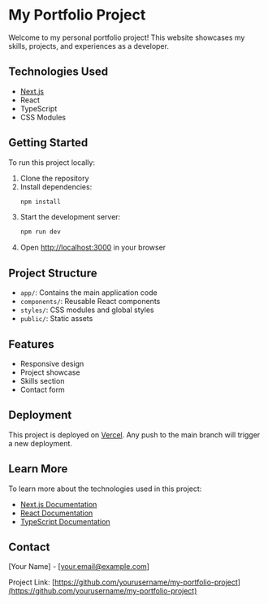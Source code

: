 # My Portfolio Project

Welcome to my personal portfolio project! This website showcases my skills, projects, and experiences as a developer.

## Technologies Used

- [Next.js](https://nextjs.org/)
- React
- TypeScript
- CSS Modules

## Getting Started

To run this project locally:

1. Clone the repository
2. Install dependencies:
   ```bash
   npm install
   ```
3. Start the development server:
   ```bash
   npm run dev
   ```
4. Open [http://localhost:3000](http://localhost:3000) in your browser

## Project Structure

- `app/`: Contains the main application code
- `components/`: Reusable React components
- `styles/`: CSS modules and global styles
- `public/`: Static assets

## Features

- Responsive design
- Project showcase
- Skills section
- Contact form

## Deployment

This project is deployed on [Vercel](https://vercel.com). Any push to the main branch will trigger a new deployment.

## Learn More

To learn more about the technologies used in this project:

- [Next.js Documentation](https://nextjs.org/docs)
- [React Documentation](https://reactjs.org/docs)
- [TypeScript Documentation](https://www.typescriptlang.org/docs/)

## Contact

[Your Name] - [your.email@example.com]

Project Link: [https://github.com/yourusername/my-portfolio-project](https://github.com/yourusername/my-portfolio-project)
